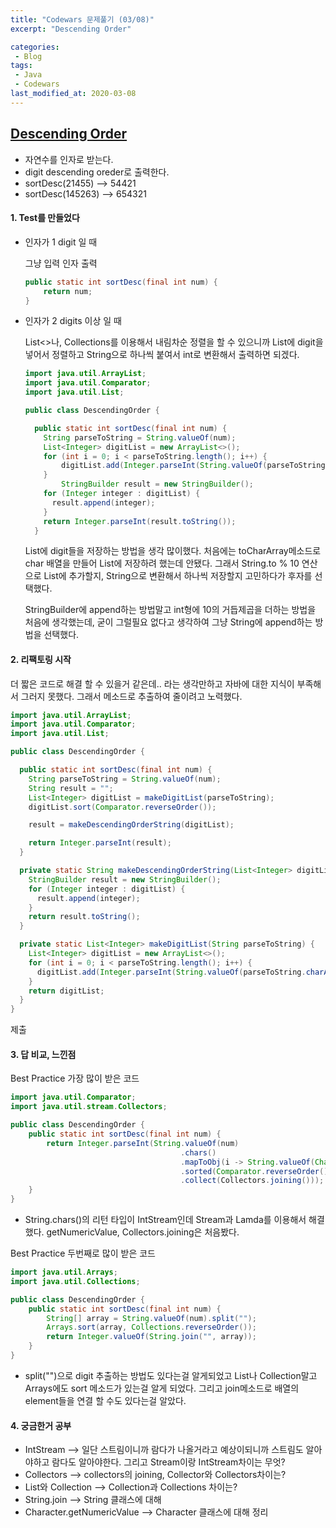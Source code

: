 ```yaml
---
title: "Codewars 문제풀기 (03/08)"
excerpt: "Descending Order"

categories:
 - Blog
tags:
 - Java
 - Codewars
last_modified_at: 2020-03-08
---
```




## [Descending Order](https://www.codewars.com/kata/5467e4d82edf8bbf40000155/train/java)

* 자연수를 인자로 받는다.
* digit descending oreder로 출력한다.
* sortDesc(21455) --> 54421
* sortDesc(145263) --> 654321


#### 1. Test를 만들었다

* 인자가 1 digit 일 때

  그냥 입력 인자 출력

  ```java
  public static int sortDesc(final int num) {
      return num;
  }
  ```

* 인자가 2 digits 이상 일 때

  List<>나, Collections를 이용해서 내림차순 정렬을 할 수 있으니까 List에 digit을 넣어서 정렬하고 String으로 하나씩 붙여서 int로 변환해서 출력하면 되겠다.

  ```java
  import java.util.ArrayList;
  import java.util.Comparator;
  import java.util.List;
  
  public class DescendingOrder {
  
    public static int sortDesc(final int num) {
      String parseToString = String.valueOf(num);
      List<Integer> digitList = new ArrayList<>();
      for (int i = 0; i < parseToString.length(); i++) { 
          digitList.add(Integer.parseInt(String.valueOf(parseToString.charAt(i))));
      }
          StringBuilder result = new StringBuilder();
      for (Integer integer : digitList) {
        result.append(integer);
      }
      return Integer.parseInt(result.toString());
    }
  ```

  List에 digit들을 저장하는 방법을 생각 많이했다.  처음에는 toCharArray메소드로 char 배열을 만들어 List에 저장하려 했는데 안됐다. 그래서 String.to % 10 연산으로 List에 추가할지, String으로 변환해서 하나씩 저장할지 고민하다가 후자를 선택했다.

  StringBuilder에 append하는 방법말고 int형에 10의 거듭제곱을 더하는 방법을 처음에 생각했는데, 굳이 그럴필요 없다고 생각하여 그냥 String에 append하는 방법을 선택했다.

#### 2. 리팩토링 시작

더 짧은 코드로 해결 할 수 있을거 같은데.. 라는 생각만하고 자바에 대한 지식이 부족해서 그러지 못했다.  그래서 메소드로 추출하여 줄이려고 노력했다.

```java
import java.util.ArrayList;
import java.util.Comparator;
import java.util.List;

public class DescendingOrder {

  public static int sortDesc(final int num) {
    String parseToString = String.valueOf(num);
    String result = "";
    List<Integer> digitList = makeDigitList(parseToString);
    digitList.sort(Comparator.reverseOrder());

    result = makeDescendingOrderString(digitList);

    return Integer.parseInt(result);
  }

  private static String makeDescendingOrderString(List<Integer> digitList) {
    StringBuilder result = new StringBuilder();
    for (Integer integer : digitList) {
      result.append(integer);
    }
    return result.toString();
  }

  private static List<Integer> makeDigitList(String parseToString) {
    List<Integer> digitList = new ArrayList<>();
    for (int i = 0; i < parseToString.length(); i++) {
      digitList.add(Integer.parseInt(String.valueOf(parseToString.charAt(i))));
    }
    return digitList;
  }
}
```

제출

####  3. 답 비교, 느낀점

Best Practice 가장 많이 받은 코드

```java
import java.util.Comparator;
import java.util.stream.Collectors;

public class DescendingOrder {
    public static int sortDesc(final int num) {
        return Integer.parseInt(String.valueOf(num)
                                      .chars()
                                      .mapToObj(i -> String.valueOf(Character.getNumericValue(i)))
                                      .sorted(Comparator.reverseOrder())
                                      .collect(Collectors.joining()));
    }
}
```

* String.chars()의 리턴 타입이 IntStream인데 Stream과 Lamda를 이용해서 해결했다. getNumericValue, Collectors.joining은 처음봤다.

Best Practice 두번째로 많이 받은 코드

```java
import java.util.Arrays;
import java.util.Collections;

public class DescendingOrder {
    public static int sortDesc(final int num) {
        String[] array = String.valueOf(num).split("");
        Arrays.sort(array, Collections.reverseOrder());
        return Integer.valueOf(String.join("", array));
    }
}
```

* split("")으로 digit 추출하는 방법도 있다는걸 알게되었고 List나 Collection말고 Arrays에도 sort 메소드가 있는걸 알게 되었다. 그리고 join메소드로 배열의 element들을 연결 할 수도 있다는걸 알았다.


#### 4. 궁금한거 공부

* IntStream -->  일단 스트림이니까 람다가 나올거라고 예상이되니까 스트림도 알아야하고 람다도 알아야한다. 그리고 Stream이랑 IntStream차이는 무엇?
* Collectors --> collectors의 joining, Collector와 Collectors차이는?
* List와 Collection --> Collection과 Collections 차이는?
* String.join --> String 클래스에 대해
* Character.getNumericValue --> Character 클래스에 대해 정리
